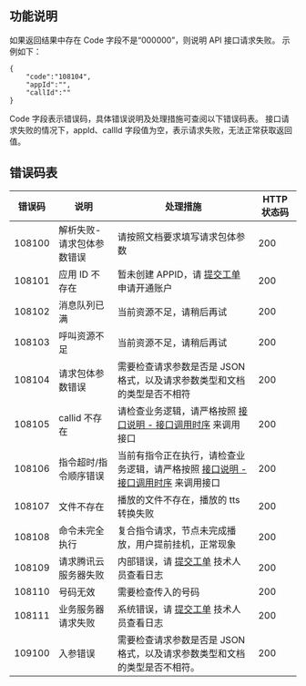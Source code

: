 ## 功能说明
如果返回结果中存在 Code 字段不是“000000”，则说明 API 接口请求失败。
示例如下：

```
{
	"code":"108104",
	"appId":"",
	"callId":""
}
```
 Code 字段表示错误码，具体错误说明及处理措施可查阅以下错误码表。
 接口请求失败的情况下，appId、callId 字段值为空，表示请求失败，无法正常获取返回值。

## 错误码表

|错误码	|说明	|处理措施	|HTTP 状态码|
|----------|-------|-----------|----------|
|108100	|	解析失败-请求包体参数错误|	请按照文档要求填写请求包体参数	|200|
|108101	|	应用 ID 不存在	|暂未创建 APPID，请 [提交工单](https://console.cloud.tencent.com/workorder/category) 申请开通账户	|200|
|108102	|	消息队列已满|	当前资源不足，请稍后再试	|200|
|108103	|	呼叫资源不足	|当前资源不足，请稍后再试	|200|
|108104	|	请求包体参数错误	|需要检查请求参数是否是 JSON 格式，以及请求参数类型和文档的类型是否不相符	|200|
|108105	|	callid 不存在	|请检查业务逻辑，请严格按照 [接口说明 - 接口调用时序](https://cloud.tencent.com/document/product/679/14499#.E6.8E.A5.E5.8F.A3.E8.AF.B4.E6.98.8E) 来调用接口	|200|
|108106	|	指令超时/指令顺序错误	|当前有指令正在执行，请检查业务逻辑，请严格按照 [接口说明 - 接口调用时序](https://cloud.tencent.com/document/product/679/14499#.E6.8E.A5.E5.8F.A3.E8.AF.B4.E6.98.8E) 来调用接口|200|
|108107	|	文件不存在	|播放的文件不存在，播放的 tts 转换失败	|200|
|108108	|	命令未完全执行	|复合指令请求，节点未完成播放，用户提前挂机，正常现象	|200|
|108109	|	请求腾讯云服务器失败	|内部错误，请 [提交工单](https://console.cloud.tencent.com/workorder/category) 技术人员查看日志 |	200|
|108110	|	号码无效	|需要检查传入的号码	|200|
|108111	|	业务服务器请求失败	|系统错误，请 [提交工单](https://console.cloud.tencent.com/workorder/category) 技术人员查看日志	|200|
|109100	|	入参错误|	需要检查请求参数是否是 JSON 格式，以及请求参数类型和文档的类型是否不相符。	|200|
